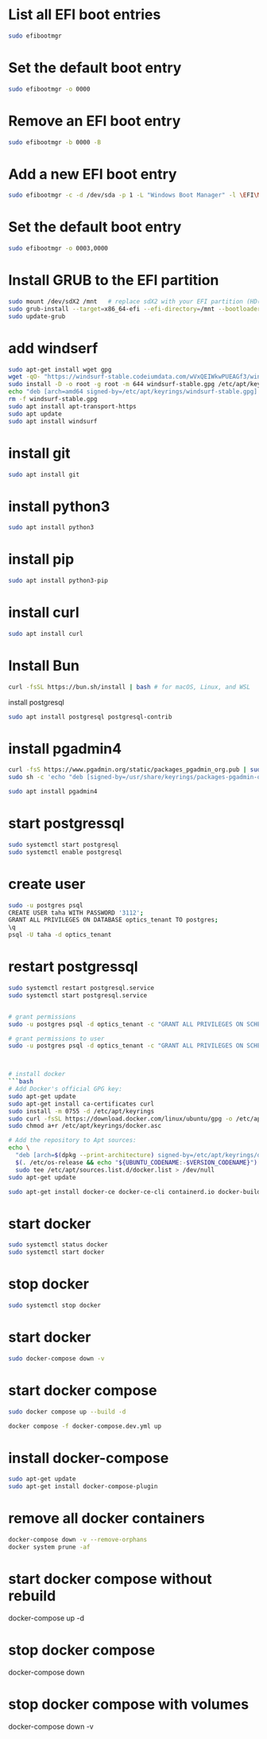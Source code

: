 # List all EFI boot entries
```bash
sudo efibootmgr
```

# Set the default boot entry
```bash
sudo efibootmgr -o 0000
```

# Remove an EFI boot entry
```bash
sudo efibootmgr -b 0000 -B
```

# Add a new EFI boot entry
```bash
sudo efibootmgr -c -d /dev/sda -p 1 -L "Windows Boot Manager" -l \EFI\Microsoft\Boot\bootmgfw.efi
```

# Set the default boot entry
```bash
sudo efibootmgr -o 0003,0000
```

# Install GRUB to the EFI partition
```bash
sudo mount /dev/sdX2 /mnt   # replace sdX2 with your EFI partition (HD(2,GPT,...))
sudo grub-install --target=x86_64-efi --efi-directory=/mnt --bootloader-id=ubuntu --recheck
sudo update-grub
```

# add windserf
```bash
sudo apt-get install wget gpg
wget -qO- "https://windsurf-stable.codeiumdata.com/wVxQEIWkwPUEAGf3/windsurf.gpg" | gpg --dearmor > windsurf-stable.gpg
sudo install -D -o root -g root -m 644 windsurf-stable.gpg /etc/apt/keyrings/windsurf-stable.gpg
echo "deb [arch=amd64 signed-by=/etc/apt/keyrings/windsurf-stable.gpg] https://windsurf-stable.codeiumdata.com/wVxQEIWkwPUEAGf3/apt stable main" | sudo tee /etc/apt/sources.list.d/windsurf.list > /dev/null
rm -f windsurf-stable.gpg
sudo apt install apt-transport-https
sudo apt update
sudo apt install windsurf
```
# install git
```bash
sudo apt install git
```



# install python3
```bash
sudo apt install python3
```

# install pip
```bash
sudo apt install python3-pip
```

# install curl
```bash
sudo apt install curl
```

# Install Bun
```bash
curl -fsSL https://bun.sh/install | bash # for macOS, Linux, and WSL
```
install postgresql
```bash
sudo apt install postgresql postgresql-contrib
```


<!-- install pgadmin4 -->

# install pgadmin4
```bash
curl -fsS https://www.pgadmin.org/static/packages_pgadmin_org.pub | sudo gpg --dearmor -o /usr/share/keyrings/packages-pgadmin-org.gpg
sudo sh -c 'echo "deb [signed-by=/usr/share/keyrings/packages-pgadmin-org.gpg] https://ftp.postgresql.org/pub/pgadmin/pgadmin4/apt/$(lsb_release -cs) pgadmin4 main" > /etc/apt/sources.list.d/pgadmin4.list && apt update'

sudo apt install pgadmin4
```
# start postgressql
```bash
sudo systemctl start postgresql
sudo systemctl enable postgresql
```

# create user
```bash
sudo -u postgres psql
CREATE USER taha WITH PASSWORD '3112';
GRANT ALL PRIVILEGES ON DATABASE optics_tenant TO postgres;
\q
psql -U taha -d optics_tenant
```

# restart postgressql
```bash
sudo systemctl restart postgresql.service
sudo systemctl start postgresql.service


# grant permissions
sudo -u postgres psql -d optics_tenant -c "GRANT ALL PRIVILEGES ON SCHEMA public TO taha; GRANT ALL PRIVILEGES ON ALL TABLES IN SCHEMA public TO taha; GRANT ALL PRIVILEGES ON ALL SEQUENCES IN SCHEMA public TO taha; ALTER DEFAULT PRIVILEGES IN SCHEMA public GRANT ALL ON TABLES TO taha; ALTER DEFAULT PRIVILEGES IN SCHEMA public GRANT ALL ON SEQUENCES TO taha;"

# grant permissions to user
sudo -u postgres psql -d optics_tenant -c "GRANT ALL PRIVILEGES ON SCHEMA public TO taha; GRANT ALL PRIVILEGES ON ALL TABLES IN SCHEMA public TO taha; GRANT ALL PRIVILEGES ON ALL SEQUENCES IN SCHEMA public TO taha; ALTER DEFAULT PRIVILEGES IN SCHEMA public GRANT ALL ON TABLES TO taha; ALTER DEFAULT PRIVILEGES IN SCHEMA public GRANT ALL ON SEQUENCES TO taha;"



# install docker
```bash
# Add Docker's official GPG key:
sudo apt-get update
sudo apt-get install ca-certificates curl
sudo install -m 0755 -d /etc/apt/keyrings
sudo curl -fsSL https://download.docker.com/linux/ubuntu/gpg -o /etc/apt/keyrings/docker.asc
sudo chmod a+r /etc/apt/keyrings/docker.asc

# Add the repository to Apt sources:
echo \
  "deb [arch=$(dpkg --print-architecture) signed-by=/etc/apt/keyrings/docker.asc] https://download.docker.com/linux/ubuntu \
  $(. /etc/os-release && echo "${UBUNTU_CODENAME:-$VERSION_CODENAME}") stable" | \
  sudo tee /etc/apt/sources.list.d/docker.list > /dev/null
sudo apt-get update
```
```bash
sudo apt-get install docker-ce docker-ce-cli containerd.io docker-buildx-plugin docker-compose-plugin
```
# start docker
```bash
sudo systemctl status docker
sudo systemctl start docker
```
# stop docker
```bash
sudo systemctl stop docker
```
# start docker
```bash
sudo docker-compose down -v

```

# start docker compose
```bash
sudo docker compose up --build -d

docker compose -f docker-compose.dev.yml up

```

# install docker-compose
```bash
sudo apt-get update
sudo apt-get install docker-compose-plugin
```

# remove all docker containers
```bash
docker-compose down -v --remove-orphans
docker system prune -af
```
# start docker compose without rebuild
docker-compose up -d


# stop docker compose
docker-compose down

# stop docker compose with volumes
docker-compose down -v
